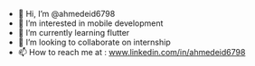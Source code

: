 - 👋 Hi, I’m @ahmedeid6798
- 👀 I’m interested in mobile development
- 🌱 I’m currently learning flutter
- 💞️ I’m looking to collaborate on internship
- 📫 How to reach me at : www.linkedin.com/in/ahmedeid6798

<!---
ahmedeid6798/ahmedeid6798 is a ✨ special ✨ repository because its `README.md` (this file) appears on your GitHub profile.
You can click the Preview link to take a look at your changes.
--->
